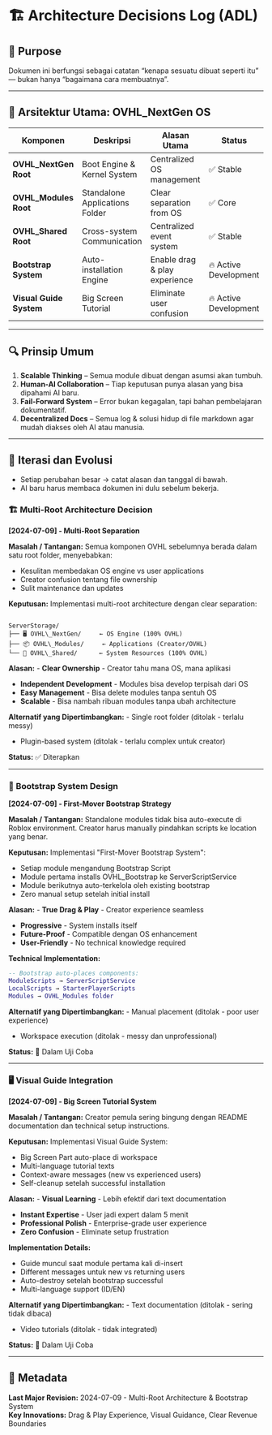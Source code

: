 # 🏗️ Architecture Decisions Log (ADL)

## 📖 Purpose
Dokumen ini berfungsi sebagai catatan “kenapa sesuatu dibuat seperti itu” — bukan hanya “bagaimana cara membuatnya”.

---

## 🧠 Arsitektur Utama: OVHL_NextGen OS

| Komponen | Deskripsi | Alasan Utama | Status |
|-----------|------------|---------------|---------|
| **OVHL_NextGen Root** | Boot Engine & Kernel System | Centralized OS management | ✅ Stable |
| **OVHL_Modules Root** | Standalone Applications Folder | Clear separation from OS | ✅ Core |
| **OVHL_Shared Root** | Cross-system Communication | Centralized event system | ✅ Stable |
| **Bootstrap System** | Auto-installation Engine | Enable drag & play experience | 🔥 Active Development |
| **Visual Guide System** | Big Screen Tutorial | Eliminate user confusion | 🔥 Active Development |

---

## 🔍 Prinsip Umum
1. **Scalable Thinking** – Semua module dibuat dengan asumsi akan tumbuh.
2. **Human-AI Collaboration** – Tiap keputusan punya alasan yang bisa dipahami AI baru.
3. **Fail-Forward System** – Error bukan kegagalan, tapi bahan pembelajaran dokumentatif.
4. **Decentralized Docs** – Semua log & solusi hidup di file markdown agar mudah diakses oleh AI atau manusia.

---

## 🔄 Iterasi dan Evolusi
- Setiap perubahan besar → catat alasan dan tanggal di bawah.
- AI baru harus membaca dokumen ini dulu sebelum bekerja.

### 🏗️ Multi-Root Architecture Decision

**[2024-07-09] - Multi-Root Separation**

**Masalah / Tantangan:** Semua komponen OVHL sebelumnya berada dalam satu root folder, menyebabkan:
- Kesulitan membedakan OS engine vs user applications
- Creator confusion tentang file ownership
- Sulit maintenance dan updates

**Keputusan:** Implementasi multi-root architecture dengan clear separation:
```

ServerStorage/
├── 🖥️ OVHL\_NextGen/     ← OS Engine (100% OVHL)
├── 📦 OVHL\_Modules/     ← Applications (Creator/OVHL)
└── 🔧 OVHL\_Shared/      ← System Resources (100% OVHL)

```

**Alasan:** - **Clear Ownership** - Creator tahu mana OS, mana aplikasi
- **Independent Development** - Modules bisa develop terpisah dari OS
- **Easy Management** - Bisa delete modules tanpa sentuh OS
- **Scalable** - Bisa nambah ribuan modules tanpa ubah architecture

**Alternatif yang Dipertimbangkan:** - Single root folder (ditolak - terlalu messy)
- Plugin-based system (ditolak - terlalu complex untuk creator)

**Status:** ✅ Diterapkan

---

### 🚀 Bootstrap System Design

**[2024-07-09] - First-Mover Bootstrap Strategy**

**Masalah / Tantangan:** Standalone modules tidak bisa auto-execute di Roblox environment. Creator harus manually pindahkan scripts ke location yang benar.

**Keputusan:** Implementasi "First-Mover Bootstrap System":
- Setiap module mengandung Bootstrap Script
- Module pertama installs OVHL_Bootstrap ke ServerScriptService
- Module berikutnya auto-terkelola oleh existing bootstrap
- Zero manual setup setelah initial install

**Alasan:** - **True Drag & Play** - Creator experience seamless
- **Progressive** - System installs itself
- **Future-Proof** - Compatible dengan OS enhancement
- **User-Friendly** - No technical knowledge required

**Technical Implementation:**
```lua
-- Bootstrap auto-places components:
ModuleScripts → ServerScriptService
LocalScripts → StarterPlayerScripts  
Modules → OVHL_Modules folder
```

**Alternatif yang Dipertimbangkan:** - Manual placement (ditolak - poor user experience)

  - Workspace execution (ditolak - messy dan unprofessional)

**Status:** 🧩 Dalam Uji Coba

-----

### 🖥️ Visual Guide Integration

**[2024-07-09] - Big Screen Tutorial System**

**Masalah / Tantangan:** Creator pemula sering bingung dengan README documentation dan technical setup instructions.

**Keputusan:** Implementasi Visual Guide System:

  - Big Screen Part auto-place di workspace
  - Multi-language tutorial texts
  - Context-aware messages (new vs experienced users)
  - Self-cleanup setelah successful installation

**Alasan:** - **Visual Learning** - Lebih efektif dari text documentation

  - **Instant Expertise** - User jadi expert dalam 5 menit
  - **Professional Polish** - Enterprise-grade user experience
  - **Zero Confusion** - Eliminate setup frustration

**Implementation Details:**

  - Guide muncul saat module pertama kali di-insert
  - Different messages untuk new vs returning users
  - Auto-destroy setelah bootstrap successful
  - Multi-language support (ID/EN)

**Alternatif yang Dipertimbangkan:** - Text documentation (ditolak - sering tidak dibaca)

  - Video tutorials (ditolak - tidak integrated)

**Status:** 🧩 Dalam Uji Coba

-----

## 📅 Metadata

**Last Major Revision:** 2024-07-09 - Multi-Root Architecture & Bootstrap System  
**Key Innovations:** Drag & Play Experience, Visual Guidance, Clear Revenue Boundaries

